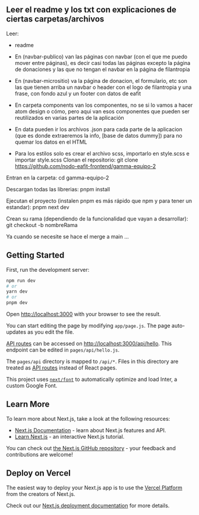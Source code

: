 ## Leer el readme y los txt con explicaciones de ciertas carpetas/archivos

Leer:

- readme
- En (navbar-publico) van las páginas con navbar (con el que me puedo mover entre páginas), es decir casi todas las páginas excepto la página de donaciones y las que no tengan el navbar en la página de filantropia

- En (navbar-micrositio) va la página de donacion, el formulario, etc son las que tienen arriba un navbar o header con el logo de filantropia y una frase, con fondo azul y un footer con datos de eafit

- En carpeta components van los componentes, no se si lo vamos a hacer atom design o cómo, pero aqui van esos componentes que pueden ser reutilizados en varias partes de la aplicación

- En data pueden ir los archivos .json para cada parte de la aplicacion (que es donde extraeremos la info, [base de datos dummy]) para no quemar los datos en el HTML

- Para los estilos solo es crear el archivo scss, importarlo en style.scss e importar style.scss
  Clonan el repositorio: git clone https://github.com/nodo-eafit-frontend/gamma-equipo-2

Entran en la carpeta: cd gamma-equipo-2

Descargan todas las librerias: pnpm install

Ejecutan el proyecto (instalen pnpm es más rápido que npm y para tener un estandar): pnpm next dev

Crean su rama (dependiendo de la funcionalidad que vayan a desarrollar): git checkout -b nombreRama

Ya cuando se necesite se hace el merge a main
...

## Getting Started

First, run the development server:

```bash
npm run dev
# or
yarn dev
# or
pnpm dev
```

Open [http://localhost:3000](http://localhost:3000) with your browser to see the result.

You can start editing the page by modifying `app/page.js`. The page auto-updates as you edit the file.

[API routes](https://nextjs.org/docs/api-routes/introduction) can be accessed on [http://localhost:3000/api/hello](http://localhost:3000/api/hello). This endpoint can be edited in `pages/api/hello.js`.

The `pages/api` directory is mapped to `/api/*`. Files in this directory are treated as [API routes](https://nextjs.org/docs/api-routes/introduction) instead of React pages.

This project uses [`next/font`](https://nextjs.org/docs/basic-features/font-optimization) to automatically optimize and load Inter, a custom Google Font.

## Learn More

To learn more about Next.js, take a look at the following resources:

- [Next.js Documentation](https://nextjs.org/docs) - learn about Next.js features and API.
- [Learn Next.js](https://nextjs.org/learn) - an interactive Next.js tutorial.

You can check out [the Next.js GitHub repository](https://github.com/vercel/next.js/) - your feedback and contributions are welcome!

## Deploy on Vercel

The easiest way to deploy your Next.js app is to use the [Vercel Platform](https://vercel.com/new?utm_medium=default-template&filter=next.js&utm_source=create-next-app&utm_campaign=create-next-app-readme) from the creators of Next.js.

Check out our [Next.js deployment documentation](https://nextjs.org/docs/deployment) for more details.
